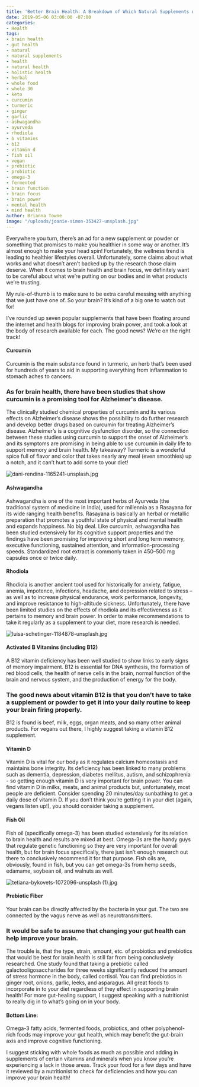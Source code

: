 ```yaml
---
title: 'Better Brain Health: A Breakdown of Which Natural Supplements Actually Work'
date: 2019-05-06 03:00:00 -07:00
categories:
- Health
tags:
- brain health
- gut health
- natural
- natural supplements
- health
- natural health
- holistic health
- herbal
- whole food
- whole 30
- keto
- curcumin
- turmeric
- ginger
- garlic
- ashwagandha
- ayurveda
- rhodiola
- b vitamins
- b12
- vitamin d
- fish oil
- vegan
- prebiotic
- probiotic
- omega-3
- fermented
- brain function
- brain focus
- brain power
- mental health
- mind health
author: Brianna Towne
image: "/uploads/joanie-simon-353427-unsplash.jpg"
---
```


Everywhere you turn, there’s an ad for a new supplement or powder or something that promises to make you healthier in some way or another. It’s almost enough to make your head spin! Fortunately, the wellness trend is leading to healthier lifestyles overall. Unfortunately, some claims about what works and what doesn’t aren’t backed up by the research those claim deserve. When it comes to brain health and brain focus, we definitely want to be careful about what we’re putting on our bodies and in what products we’re trusting. 

My rule-of-thumb is to make sure to be extra careful messing with anything that we just have one of. So your brain? It’s kind of a big one to watch out for!

I’ve rounded up seven popular supplements that have been floating around the internet and health blogs for improving brain power, and took a look at the body of research available for each. The good news? We’re on the right track!
 
#### Curcumin

Curcumin is the main substance found in turmeric, an herb that’s been used for hundreds of years to aid in supporting everything from inflammation to stomach aches to cancers. 

### As for brain health, there have been studies that show curcumin is a promising tool for Alzheimer's disease. 

The clinically studied chemical properties of curcumin and its various effects on Alzheimer’s disease shows the possibility to do further research and develop better drugs based on curcumin for treating Alzheimer’s disease. Alzheimer’s is a cognitive dysfunction disorder, so the connection between these studies using curcumin to support the onset of Alzheimer’s and its symptoms are promising in being able to use curcumin in daily life to support memory and brain health. My takeaway? Turmeric is a wonderful spice full of flavor and color that takes nearly any meal (even smoothies) up a notch, and it can’t hurt to add some to your diet!

![dani-rendina-1165241-unsplash.jpg](/uploads/dani-rendina-1165241-unsplash.jpg)

#### Ashwagandha

Ashwagandha is one of the most important herbs of Ayurveda (the traditional system of medicine in India), used for millennia as a Rasayana for its wide ranging health benefits. Rasayana is basically an herbal or metallic preparation that promotes a youthful state of physical and mental health and expands happiness. No big deal. Like curcumin, ashwagandha has been studied extensively for its cognitive support properties and the findings have been promising for improving short and long term memory, executive functioning, sustained attention, and information-processing speeds. Standardized root extract is commonly taken in 450–500 mg capsules once or twice daily.

#### Rhodiola

Rhodiola is another ancient tool used for historically for anxiety, fatigue, anemia, impotence, infections, headache, and depression related to stress – as well as to increase physical endurance, work performance, longevity, and improve resistance to high-altitude sickness. Unfortunately, there have been limited studies on the effects of rhodiola and its effectiveness as it pertains to memory and brain power. In order to make recommendations to take it regularly as a supplement to your diet, more research is needed. 

![luisa-schetinger-1184878-unsplash.jpg](/uploads/luisa-schetinger-1184878-unsplash.jpg)

#### Activated B Vitamins (including B12)

A B12 vitamin deficiency has been well studied to show links to early signs of memory impairment. B12 is essential for DNA synthesis, the formation of red blood cells, the health of nerve cells in the brain, normal function of the brain and nervous system, and the production of energy for the body. 

### The good news about vitamin B12 is that you don’t have to take a supplement or powder to get it into your daily routine to keep your brain firing properly. 

B12 is found is beef, milk, eggs, organ meats, and so many other animal products. For vegans out there, I highly suggest taking a vitamin B12 supplement. 

#### Vitamin D

Vitamin D is vital for our body as it regulates calcium homeostasis and maintains bone integrity. Its deficiency has been linked to many problems such as dementia, depression, diabetes mellitus, autism, and schizophrenia - so getting enough vitamin D is very important for brain power. You can find vitamin D in milks, meats, and animal products but, unfortunately, most people are deficient. Consider spending 20 minutes/day sunbathing to get a daily dose of vitamin D. If you don’t think you’re getting it in your diet (again, vegans listen up!), you should consider taking a supplement. 

#### Fish Oil

Fish oil (specifically omega-3) has been studied extensively for its relation to brain health and results are mixed at best. Omega-3s are the handy guys that regulate genetic functioning so they are very important for overall health, but for brain focus specifically, there just isn’t enough research out there to conclusively recommend it for that purpose. Fish oils are, obviously, found in fish, but you can get omega-3s from hemp seeds, edamame, soybean oil, and walnuts as well.

![tetiana-bykovets-1072096-unsplash (1).jpg](/uploads/tetiana-bykovets-1072096-unsplash%20(1).jpg)

#### Prebiotic Fiber

Your brain can be directly affected by the bacteria in your gut. The two are connected by the vagus nerve as well as neurotransmitters. 

### It would be safe to assume that changing your gut health can help improve your brain. 

The trouble is, that the type, strain, amount, etc. of probiotics and prebiotics that would be best for brain health is still far from being conclusively researched. One study found that taking a prebiotic called galactooligosaccharides for three weeks significantly reduced the amount of stress hormone in the body, called cortisol. You can find prebiotics in ginger root, onions, garlic, leeks, and asparagus. All great foods to incorporate in to your diet regardless of they effect in supporting brain health! For more gut-healing support, I suggest speaking with a nutritionist to really dig in to what’s going on in your body. 

#### Bottom Line:

Omega-3 fatty acids, fermented foods, probiotics, and other polyphenol-rich foods may improve your gut health, which may benefit the gut-brain axis and improve cognitive functioning. 

I suggest sticking with whole foods as much as possible and adding in supplements of certain vitamins and minerals when you know you’re experiencing a lack in those areas. Track your food for a few days and have it reviewed by a nutritionist to check for deficiencies and how you can improve your brain health!